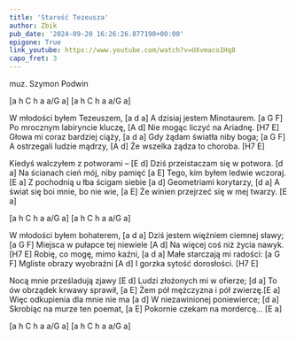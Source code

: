 ```yaml
---
title: 'Starość Tezeusza'
author: Zbik
pub_date: '2024-09-20 16:26:26.877190+00:00'
epigone: True
link_youtube: https://www.youtube.com/watch?v=UXvmaco1Hq8
capo_fret: 3
---
```


muz. Szymon Podwin

[a h C h a a/G a]
[a h C h a a/G a]

W młodości byłem Tezeuszem, [a d a]
A dzisiaj jestem Minotaurem. [a G F]
Po mrocznym labiryncie kluczę, [A d]
Nie mogąc liczyć na Ariadnę. [H7 E]
Głowa mi coraz bardziej ciąży, [a d a]
Gdy żądam światła niby boga; [a G F]
A ostrzegali ludzie mądrzy, [A d]
Że wszelka żądza to choroba. [H7 E]

Kiedyś walczyłem z potworami – [E d]
Dziś przeistaczam się w potwora. [d a]
Na ścianach cień mój, niby pamięć [a E]
Tego, kim byłem ledwie wczoraj. [E a]
Z pochodnią u łba ścigam siebie [a d]
Geometriami korytarzy, [d a]
A świat się boi mnie, bo nie wie, [a E]
Że winien przejrzeć się w mej twarzy. [E a]

[a h C h a a/G a]
[a h C h a a/G a]

W młodości byłem bohaterem, [a d a]
Dziś jestem więźniem ciemnej sławy; [a G F]
Miejsca w pułapce tej niewiele [A d]
Na więcej coś niż życia nawyk. [H7 E]
Robię, co mogę, mimo kaźni, [a d a]
Małe starczają mi radości: [a G F]
Mgliste obrazy wyobraźni [A d]
I gorzka sytość dorosłości. [H7 E]

Nocą mnie prześladują zjawy [E d]
Ludzi złożonych mi w ofierze; [d a]
To ów obrządek krwawy sprawił, [a E]
Żem pół mężczyzna i pół zwierzę.[E a]
Więc odkupienia dla mnie nie ma [a d]
W niezawinionej poniewierce; [d a]
Skrobiąc na murze ten poemat, [a E]
Pokornie czekam na mordercę… [E a]

[a h C h a a/G a]
[a h C h a a/G a]